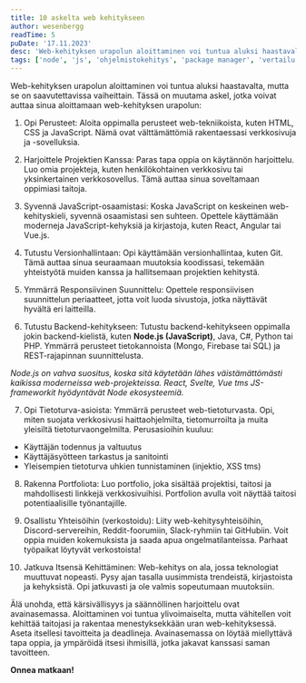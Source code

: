 ```yaml
---
title: 10 askelta web kehitykseen
author: wesenbergg
readTime: 5
puDate: '17.11.2023'
desc: 'Web-kehityksen urapolun aloittaminen voi tuntua aluksi haastavalta, mutta se on saavutettavissa vaiheittain. Tässä on muutama askel, jotka voivat auttaa sinua aloittamaan web-kehityksen urapolun.'
tags: ['node', 'js', 'ohjelmistokehitys', 'package manager', 'vertailu', 'devex', 'dx']
---
```


Web-kehityksen urapolun aloittaminen voi tuntua aluksi haastavalta, mutta se on saavutettavissa vaiheittain. Tässä on muutama askel, jotka voivat auttaa sinua aloittamaan web-kehityksen urapolun:

1. Opi Perusteet:
Aloita oppimalla perusteet web-tekniikoista, kuten HTML, CSS ja JavaScript. Nämä ovat välttämättömiä rakentaessasi verkkosivuja ja -sovelluksia.

2. Harjoittele Projektien Kanssa:
Paras tapa oppia on käytännön harjoittelu. Luo omia projekteja, kuten henkilökohtainen verkkosivu tai yksinkertainen verkkosovellus. Tämä auttaa sinua soveltamaan oppimiasi taitoja.

3. Syvennä JavaScript-osaamistasi:
Koska JavaScript on keskeinen web-kehityskieli, syvennä osaamistasi sen suhteen. Opettele käyttämään moderneja JavaScript-kehyksiä ja kirjastoja, kuten React, Angular tai Vue.js.

4. Tutustu Versionhallintaan:
Opi käyttämään versionhallintaa, kuten Git. Tämä auttaa sinua seuraamaan muutoksia koodissasi, tekemään yhteistyötä muiden kanssa ja hallitsemaan projektien kehitystä.

5. Ymmärrä Responsiivinen Suunnittelu:
Opettele responsiivisen suunnittelun periaatteet, jotta voit luoda sivustoja, jotka näyttävät hyvältä eri laitteilla.

6. Tutustu Backend-kehitykseen:
Tutustu backend-kehitykseen oppimalla jokin backend-kielistä, kuten **Node.js (JavaScript)**, Java, C#, Python tai PHP. Ymmärrä perusteet tietokannoista (Mongo, Firebase tai SQL) ja REST-rajapinnan suunnittelusta.

*Node.js on vahva suositus, koska sitä käytetään lähes väistämättömästi kaikissa moderneissa web-projekteissa. React, Svelte, Vue tms JS-frameworkit hyödyntävät Node ekosysteemiä.*

7. Opi Tietoturva-asioista:
Ymmärrä perusteet web-tietoturvasta. Opi, miten suojata verkkosivusi haittaohjelmilta, tietomurroilta ja muita yleisiltä tietoturvaongelmilta. Perusasioihin kuuluu:
- Käyttäjän todennus ja valtuutus
- Käyttäjäsyötteen tarkastus ja sanitointi
- Yleisempien tietoturva uhkien tunnistaminen (injektio, XSS tms)

8. Rakenna Portfoliota:
Luo portfolio, joka sisältää projektisi, taitosi ja mahdollisesti linkkejä verkkosivuihisi. Portfolion avulla voit näyttää taitosi potentiaalisille työnantajille.

9. Osallistu Yhteisöihin (verkostoidu):
Liity web-kehitysyhteisöihin, Discord-servereihin, Reddit-foorumiin, Slack-ryhmiin tai GitHubiin. Voit oppia muiden kokemuksista ja saada apua ongelmatilanteissa. Parhaat työpaikat löytyvät verkostoista!

10. Jatkuva Itsensä Kehittäminen:
Web-kehitys on ala, jossa teknologiat muuttuvat nopeasti. Pysy ajan tasalla uusimmista trendeistä, kirjastoista ja kehyksistä. Opi jatkuvasti ja ole valmis sopeutumaan muutoksiin.

Älä unohda, että kärsivällisyys ja säännöllinen harjoittelu ovat avainasemassa. Aloittaminen voi tuntua ylivoimaiselta, mutta vähitellen voit kehittää taitojasi ja rakentaa menestyksekkään uran web-kehityksessä. Aseta itsellesi tavoitteita ja deadlineja. Avainasemassa on löytää miellyttävä tapa oppia, ja ympäröidä itsesi ihmisillä, jotka jakavat kanssasi saman tavoitteen.

**Onnea matkaan!**